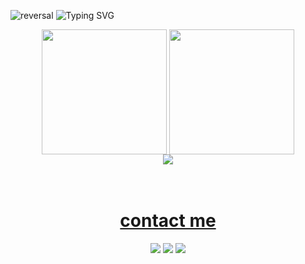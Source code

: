 ![reversal](https://capsule-render.vercel.app/api?type=waving&reversal=true&&color=0:808080,100:000080) 
![Typing SVG](https://readme-typing-svg.herokuapp.com/?font=Anek+Devanagari&weight=600&color=090f60&size=42&center=true&vCenter=true&width=1000&lines=Hello+there!;I'm+Lunz;Welcome!+:%29)

<div align="center">
<img height=200 align="center" src="https://github-readme-stats.vercel.app/api?username=lunzjoao&show_icons=true&theme=tokyonight&hide_border=true" />
<img height=200 align="center" src="https://github-readme-stats.vercel.app/api/top-langs?username=anuraghazra&layout=compact&langs_count=8&card_width=320&theme=tokyonight&hide_border=true" />
</div>
<div align="center">
<a href="https://skillicons.dev">
<img src="https://skillicons.dev/icons?i=java,kotlin,py,nodejs,react,aws,docker,git,bash" />
</div>
<br>
<br>
<h1 align="center"> <strong>contact me</strong> </h1>
<div align="center">  
  <a href="https://discord.gg/lunzjoao" target="_blank"><img src="https://img.shields.io/badge/Discord-7289DA?style=for-the-badge&logo=discord&logoColor=white" target="_blank"></a> 
  <a href="https://x.com/joaoplunz" target="_blank"><img src="https://img.shields.io/badge/-1DA1F2?style=for-the-badge&logo=X&logoColor=white" target="_blank"></a> 
  <a href="mailto:lunzjoao@gmail.com"><img src="https://img.shields.io/badge/-Gmail-%23333?style=for-the-badge&logo=gmail&logoColor=white" target="_blank"></a>
</div>

  
